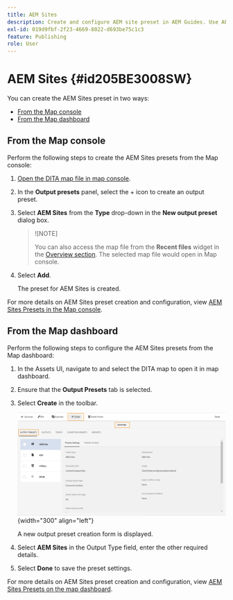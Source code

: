 ```yaml
---
title: AEM Sites
description: Create and configure AEM site preset in AEM Guides. Use AEM site support to generate article-based output, output linking topics, publish conref, and search a string within the content.
exl-id: 019d9fbf-2f23-4669-8022-d693be75c1c3
feature: Publishing
role: User
---
```

# AEM Sites {#id205BE3008SW}

You can create the AEM Sites preset in two ways:

- [From the Map console](#from-the-map-console)
- [From the Map dashboard](#from-the-map-dashboard) 

## From the Map console

Perform the following steps to create the AEM Sites presets from the Map console:

1. [Open the DITA map file in map console](./open-files-map-console.md). 
1. In the **Output presets** panel, select the + icon to create an output preset.
1. Select **AEM Sites** from the **Type** drop-down in the **New output preset** dialog box.

    >![NOTE]
    >
    > You can also access the map file from the **Recent files** widget in the [Overview section](./intro-home-page.md#overview). The selected map file would open in Map console. 
1. Select **Add**.   

    The preset for AEM Sites is created.

For more details on AEM Sites preset creation and configuration, view [AEM Sites Presets in the Map console](generate-output-aem-site-web-editor.md).

## From the Map dashboard

Perform the following steps to configure the AEM Sites presets from the Map dashboard:

1. In the Assets UI, navigate to and select the DITA map to open it in map dashboard.
1. Ensure that the **Output Presets** tab is selected.
1. Select **Create** in the toolbar.

    ![](images/create-new-preset-map-dashboard.png){width="300" align="left"}

    A new output preset creation form is displayed.

1.  Select **AEM Sites** in the Output Type field, enter the other required details.
1.  Select **Done** to save the preset settings.

For more details on AEM Sites preset creation and configuration, view [AEM Sites Presets on the map dashboard](generate-output-aem-site-map-dashboard.md).
